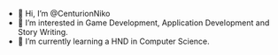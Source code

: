 - 👋 Hi, I’m @CenturionNiko
- 👀 I’m interested in Game Development, Application Development and Story Writing.
- 🌱 I’m currently learning a HND in Computer Science.

<!---
CenturionNiko/CenturionNiko is a ✨ special ✨ repository because its `README.md` (this file) appears on your GitHub profile.
You can click the Preview link to take a look at your changes.
--->
